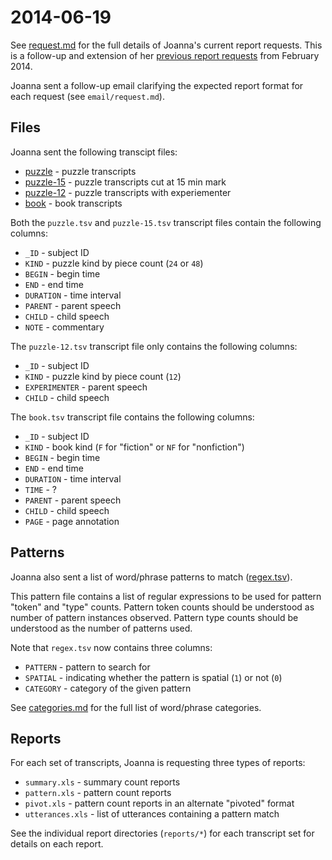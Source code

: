 # 2014-06-19

See [request.md](request.md) for the full details of Joanna's current report
requests.  This is a follow-up and extension of her [previous report
requests](https://github.com/joyrexus/silc/tree/master/reports/joanna/2014-02-28) from February 2014.

Joanna sent a follow-up email clarifying the expected report format for each request (see `email/request.md`).


## Files

Joanna sent the following transcipt files:

* [puzzle](reports/puzzle/data.tsv) - puzzle transcripts
* [puzzle-15](reports/puzzle-15/data.tsv) - puzzle transcripts cut at 15 min mark
* [puzzle-12](reports/puzzle-12/data.tsv) - puzzle transcripts with experiementer
* [book](reports/book/data.tsv) - book transcripts

Both the `puzzle.tsv` and `puzzle-15.tsv` transcript files contain the following columns:

* `_ID` - subject ID
* `KIND` - puzzle kind by piece count (`24` or `48`)
* `BEGIN` - begin time
* `END` - end time
* `DURATION` - time interval
* `PARENT` - parent speech
* `CHILD` - child speech
* `NOTE` - commentary

The `puzzle-12.tsv` transcript file only contains the following columns:

* `_ID` - subject ID
* `KIND` - puzzle kind by piece count (`12`)
* `EXPERIMENTER` - parent speech
* `CHILD` - child speech

The `book.tsv` transcript file contains the following columns:

* `_ID` - subject ID
* `KIND` - book kind (`F` for "fiction" or `NF` for "nonfiction")
* `BEGIN` - begin time
* `END` - end time
* `DURATION` - time interval
* `TIME` - ?
* `PARENT` - parent speech
* `CHILD` - child speech
* `PAGE` - page annotation


## Patterns

Joanna also sent a list of word/phrase patterns to match ([regex.tsv](regex.tsv)).

This pattern file contains a list of regular expressions to be used for pattern "token" and "type" counts. Pattern token counts should be understood as number of pattern instances observed. Pattern type counts should be understood as the number of patterns used.  

Note that `regex.tsv` now contains three columns:

* `PATTERN` - pattern to search for
* `SPATIAL` - indicating whether the pattern is spatial (`1`) or not (`0`)
* `CATEGORY` - category of the given pattern

See [categories.md](categories.md) for the full list of word/phrase categories.


## Reports

For each set of transcripts, Joanna is requesting three types of reports:

* `summary.xls` - summary count reports
* `pattern.xls` - pattern count reports
* `pivot.xls` - pattern count reports in an alternate "pivoted" format
* `utterances.xls` - list of utterances containing a pattern match

See the individual report directories (`reports/*`) for each transcript set for details on each report.
